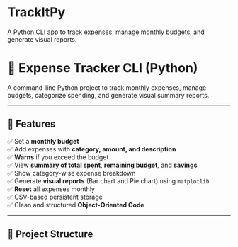# TrackItPy
A Python CLI app to track expenses, manage monthly budgets, and generate visual reports.
# 💸 Expense Tracker CLI (Python)

A command-line Python project to track monthly expenses, manage budgets, categorize spending, and generate visual summary reports.

---

## 🔧 Features

✅ Set a **monthly budget**  
✅ Add expenses with **category, amount, and description**  
✅ **Warns** if you exceed the budget  
✅ View **summary of total spent**, **remaining budget**, and **savings**  
✅ Show category-wise expense breakdown  
✅ Generate **visual reports** (Bar chart and Pie chart) using `matplotlib`  
✅ **Reset** all expenses monthly  
✅ CSV-based persistent storage  
✅ Clean and structured **Object-Oriented Code**

---

## 📁 Project Structure

